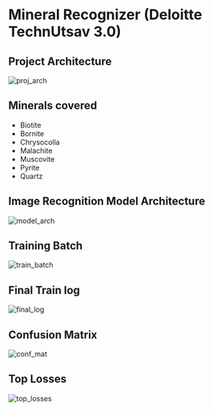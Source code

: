 # Mineral Recognizer (Deloitte TechnUtsav 3.0)

## Project Architecture
![proj_arch](https://github.com/tachodril/Deloitte_mineral_ai/blob/master/snaps/ProjectArchitecture.png)

## Minerals covered
- Biotite
- Bornite
- Chrysocolla
- Malachite
- Muscovite
- Pyrite
- Quartz


## Image Recognition Model Architecture
![model_arch](https://github.com/tachodril/Deloitte_mineral_ai/blob/master/snaps/model_arch.png)

## Training Batch
![train_batch](https://github.com/tachodril/Deloitte_mineral_ai/blob/master/snaps/batch.png)

## Final Train log
![final_log](https://github.com/tachodril/Deloitte_mineral_ai/blob/master/snaps/p2_2.png)

## Confusion Matrix
![conf_mat](https://github.com/tachodril/Deloitte_mineral_ai/blob/master/snaps/confusion_matrix%20(1).png)

## Top Losses
![top_losses](https://github.com/tachodril/Deloitte_mineral_ai/blob/master/snaps/top_losses%20(1).png)
